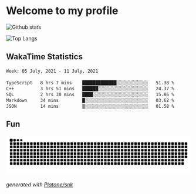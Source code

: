 # Welcome to my profile

![Github stats](https://github-readme-stats.vercel.app/api?username=xinthose&show_icons=true&theme=radical&count_private=true)

![Top Langs](https://github-readme-stats.vercel.app/api/top-langs/?username=xinthose)

## WakaTime Statistics
<!--START_SECTION:waka-->
```text
Week: 05 July, 2021 - 11 July, 2021

TypeScript   8 hrs 7 mins    █████████████░░░░░░░░░░░░   51.38 % 
C++          3 hrs 51 mins   ██████░░░░░░░░░░░░░░░░░░░   24.37 % 
SQL          2 hrs 30 mins   ████░░░░░░░░░░░░░░░░░░░░░   15.86 % 
Markdown     34 mins         █░░░░░░░░░░░░░░░░░░░░░░░░   03.62 % 
JSON         14 mins         ▒░░░░░░░░░░░░░░░░░░░░░░░░   01.58 % 
```
<!--END_SECTION:waka-->

## Fun
![github contribution grid snake animation](https://raw.githubusercontent.com/xinthose/xinthose/output/github-contribution-grid-snake.svg)

_generated with [Platane/snk](https://github.com/Platane/snk)_
